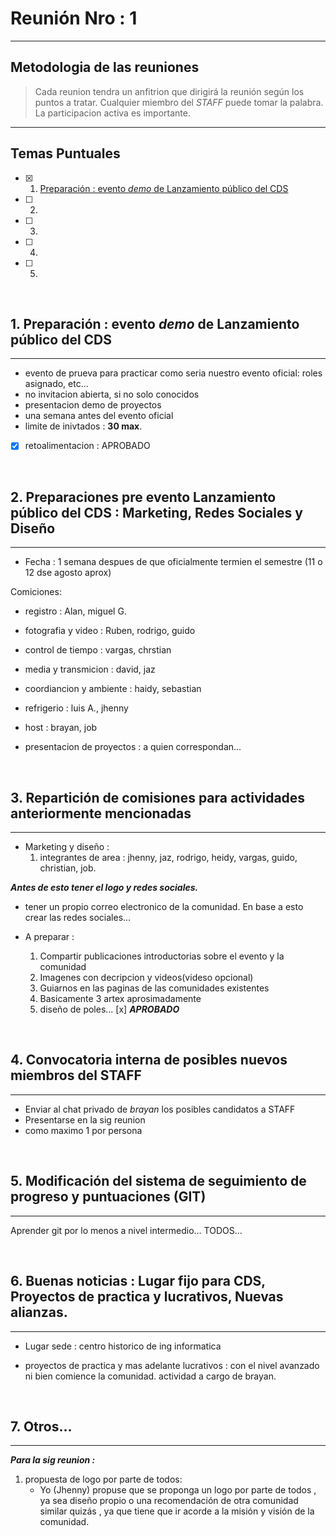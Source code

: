 # Reunión Nro : 1

---

## Metodologia de las reuniones

> Cada reunion tendra un anfitrion que dirigirá la reunión según los puntos a tratar. Cualquier miembro del _STAFF_ puede tomar la palabra. La participacion activa es importante.

---

## Temas Puntuales

- [x] 1. [Preparación : evento _demo_ de Lanzamiento público del CDS](#1-preparación--evento-demo-de-lanzamiento-público-del-cds)
- [ ] 2. [](#)
- [ ] 3. [](#)
- [ ] 4. [](#)
- [ ] 5. [](#)

<br>

## 1. Preparación : evento _demo_ de Lanzamiento público del CDS

---

- evento de prueva para practicar como seria nuestro evento oficial: roles asignado, etc...
- no invitacion abierta, si no solo conocidos
- presentacion demo de proyectos
- una semana antes del evento oficial
- limite de inivtados : **30 max**.

* [x] retoalimentacion : APROBADO

<br>

## 2. Preparaciones pre evento Lanzamiento público del CDS : Marketing, Redes Sociales y Diseño

---

- Fecha : 1 semana despues de que oficialmente termien el semestre (11 o 12 dse agosto aprox)

Comiciones:

- registro : Alan, miguel G.
- fotografia y video : Ruben, rodrigo, guido
- control de tiempo : vargas, chrstian
- media y transmicion : david, jaz
- coordiancion y ambiente : haidy, sebastian
- refrigerio : luis A., jhenny
- host : brayan, job

- presentacion de proyectos : a quien correspondan...

<br>

## 3. Repartición de comisiones para actividades anteriormente mencionadas

---

- Marketing y diseño :
  1. integrantes de area : jhenny, jaz, rodrigo, heidy, vargas, guido, christian, job.

**_Antes de esto tener el logo y redes sociales._**

- tener un propio correo electronico de la comunidad. En base a esto crear las redes sociales...

* A preparar :

  1. Compartir publicaciones introductorias sobre el evento y la comunidad
  2. Imagenes con decripcion y videos(videso opcional)
  3. Guiarnos en las paginas de las comunidades existentes
  4. Basicamente 3 artex aprosimadamente
  5. diseño de poles... [x] **_APROBADO_**

<br>

## 4. Convocatoria interna de posibles nuevos miembros del STAFF

---

- Enviar al chat privado de _brayan_ los posibles candidatos a STAFF
- Presentarse en la sig reunion
- como maximo 1 por persona

<br>

## 5. Modificación del sistema de seguimiento de progreso y puntuaciones (GIT)

---

Aprender git por lo menos a nivel intermedio... TODOS...

<br>

## 6. Buenas noticias : Lugar fijo para CDS, Proyectos de practica y lucrativos, Nuevas alianzas.

---

- Lugar sede : centro historico de ing informatica

- proyectos de practica y mas adelante lucrativos : con el nivel avanzado ni bien comience la comunidad. actividad a cargo de brayan.

<br>

## 7. Otros…

---

**_Para la sig reunion :_**

1. propuesta de logo por parte de todos:
   - Yo (Jhenny) propuse que se proponga un logo por parte de todos , ya sea diseño propio o una recomendación de otra comunidad similar quizás , ya que tiene que ir acorde a la misión y visión de la comunidad.

<br>
